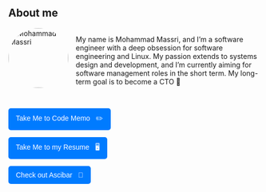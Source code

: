## About me

<div style="display: flex; flex-direction: row; align-items: center; flex-wrap: wrap;">
  <img src="https://avatars.githubusercontent.com/u/65947373?v=4" alt="Mohammad Massri" width="120" 
       style="border-radius: 50%; margin-right: 15px; margin-bottom: 10px; flex-shrink: 0;">
  <p style="margin: 0; flex: 1; min-width: 250px;">
    My name is Mohammad Massri, and I’m a software engineer with a deep obsession for software engineering and Linux. 
    My passion extends to systems design and development, and I’m currently aiming for software management roles in the short term. 
    My long-term goal is to become a CTO 🚀
  </p>
</div>

<br>

<p>
  <a href="https://mouhamaddev.github.io/Code-Memo/" style="text-decoration:none;">
    <button style="padding:10px 15px; font-size:14px; color:white; background-color:#007BFF; border:none; border-radius:5px; cursor:pointer;">
      Take Me to Code Memo &nbsp; ✏️
    </button>
  </a>
</p>

<p>
  <a href="https://drive.google.com/file/d/1JsHFiupaxvGCN8JjpLnxKrRqlhYzWfLQ/view?usp=sharing" style="text-decoration:none;">
    <button style="padding:10px 15px; font-size:14px; color:white; background-color:#007BFF; border:none; border-radius:5px; cursor:pointer;">
      Take Me to my Resume &nbsp; 🖥️
    </button>
  </a>
</p>

<p>
  <a href="https://pypi.org/project/ascibar/" style="text-decoration:none;">
    <button style="padding:10px 15px; font-size:14px; color:white; background-color:#007BFF; border:none; border-radius:5px; cursor:pointer;">
      Check out Ascibar &nbsp; 🐍
    </button>
  </a>
</p>
